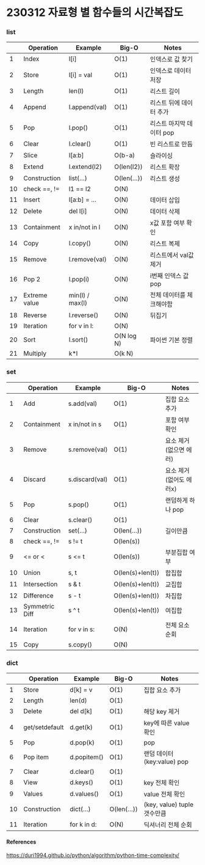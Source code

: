 # 230312 자료형 별 함수들의 시간복잡도

### list

|     | Operation     | Example         | Big-O      | Notes                    |
| --- | ------------- | --------------- | ---------- | ------------------------ |
| 1   | Index         | l[i]            | O(1)       | 인덱스로 값 찾기         |
| 2   | Store         | l[i] = val      | O(1)       | 인덱스로 데이터 저장     |
| 3   | Length        | len(l)          | O(1)       | 리스트 길이              |
| 4   | Append        | l.append(val)   | O(1)       | 리스트 뒤에 데이터 추가  |
| 5   | Pop           | l.pop()         | O(1)       | 리스트 마지막 데이터 pop |
| 6   | Clear         | l.clear()       | O(1)       | 빈 리스트로 만듬         |
| 7   | Slice         | l[a:b]          | O(b-a)     | 슬라이싱                 |
| 8   | Extend        | l.extend(l2)    | O(len(l2)) | 리스트 확장              |
| 9   | Construction  | list(…)         | O(len(…))  | 리스트 생성              |
| 10  | check ==, !=  | l1 == l2        | O(N)       |                          |
| 11  | Insert        | l[a:b] = …      | O(N)       | 데이터 삽입              |
| 12  | Delete        | del l[i]        | O(N)       | 데이터 삭제              |
| 13  | Containment   | x in/not in l   | O(N)       | x값 포함 여부 확인       |
| 14  | Copy          | l.copy()        | O(N)       | 리스트 복제              |
| 15  | Remove        | l.remove(val)   | O(N)       | 리스트에서 val값 제거    |
| 16  | Pop 2         | l.pop(i)        | O(N)       | i번째 인덱스 값 pop      |
| 17  | Extreme value | min(l) / max(l) | O(N)       | 전체 데이터를 체크해야함 |
| 18  | Reverse       | l.reverse()     | O(N)       | 뒤집기                   |
| 19  | Iteration     | for v in l:     | O(N)       |                          |
| 20  | Sort          | l.sort()        | O(N log N) | 파이썬 기본 정렬         |
| 21  | Multiply      | k\*l            | O(k N)     |                          |

### set

|     | Operation      | Example        | Big-O            | Notes                   |
| --- | -------------- | -------------- | ---------------- | ----------------------- |
| 1   | Add            | s.add(val)     | O(1)             | 집합 요소 추가          |
| 2   | Containment    | x in/not in s  | O(1)             | 포함 여부 확인          |
| 3   | Remove         | s.remove(val)  | O(1)             | 요소 제거(없으면 에러)  |
| 4   | Discard        | s.discard(val) | O(1)             | 요소 제거(없어도 에러x) |
| 5   | Pop            | s.pop()        | O(1)             | 랜덤하게 하나 pop       |
| 6   | Clear          | s.clear()      | O(1)             |                         |
| 7   | Construction   | set(…)         | O(len(…))        | 길이만큼                |
| 8   | check ==, !=   | s != t         | O(len(s))        |                         |
| 9   | <= or <        | s <= t         | O(len(s))        | 부분집합 여부           |
| 10  | Union          | s, t           | O(len(s)+len(t)) | 합집합                  |
| 11  | Intersection   | s & t          | O(len(s)+len(t)) | 교집합                  |
| 12  | Difference     | s - t          | O(len(s)+len(t)) | 차집합                  |
| 13  | Symmetric Diff | s ^ t          | O(len(s)+len(t)) | 여집합                  |
| 14  | Iteration      | for v in s:    | O(N)             | 전체 요소 순회          |
| 15  | Copy           | s.copy()       | O(N)             |                         |

### dict

|     | Operation      | Example     | Big-O     | Notes                       |
| --- | -------------- | ----------- | --------- | --------------------------- |
| 1   | Store          | d[k] = v    | O(1)      | 집합 요소 추가              |
| 2   | Length         | len(d)      | O(1)      |                             |
| 3   | Delete         | del d[k]    | O(1)      | 해당 key 제거               |
| 4   | get/setdefault | d.get(k)    | O(1)      | key에 따른 value 확인       |
| 5   | Pop            | d.pop(k)    | O(1)      | pop                         |
| 6   | Pop item       | d.popitem() | O(1)      | 랜덤 데이터(key:value) pop  |
| 7   | Clear          | d.clear()   | O(1)      |                             |
| 8   | View           | d.keys()    | O(1)      | key 전체 확인               |
| 9   | Values         | d.values()  | O(1)      | value 전체 확인             |
| 10  | Construction   | dict(…)     | O(len(…)) | (key, value) tuple 갯수만큼 |
| 11  | Iteration      | for k in d: | O(N)      | 딕셔너리 전체 순회          |

#### References

https://duri1994.github.io/python/algorithm/python-time-complexity/
